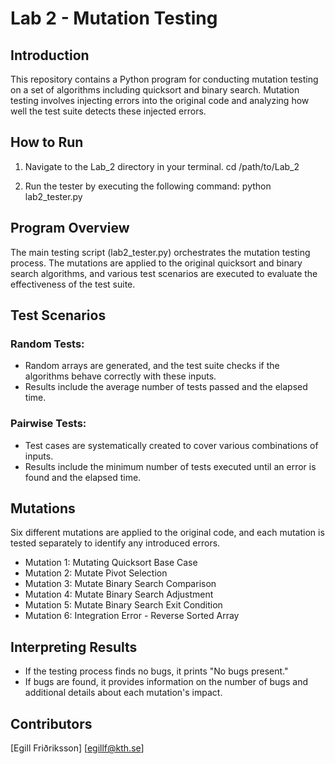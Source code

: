 # Lab 2 - Mutation Testing
## Introduction
This repository contains a Python program for conducting mutation testing on a set of algorithms including quicksort and binary search. Mutation testing involves injecting errors into the original code and analyzing how well the test suite detects these injected errors.

## How to Run
1. Navigate to the Lab_2 directory in your terminal.
cd /path/to/Lab_2

2. Run the tester by executing the following command:
python lab2_tester.py

## Program Overview
The main testing script (lab2_tester.py) orchestrates the mutation testing process. The mutations are applied to the original quicksort and binary search algorithms, and various test scenarios are executed to evaluate the effectiveness of the test suite.

## Test Scenarios
### Random Tests:

- Random arrays are generated, and the test suite checks if the algorithms behave correctly with these inputs.
- Results include the average number of tests passed and the elapsed time.

### Pairwise Tests:
- Test cases are systematically created to cover various combinations of inputs.
- Results include the minimum number of tests executed until an error is found and the elapsed time.

## Mutations
Six different mutations are applied to the original code, and each mutation is tested separately to identify any introduced errors.

- Mutation 1: Mutating Quicksort Base Case
- Mutation 2: Mutate Pivot Selection
- Mutation 3: Mutate Binary Search Comparison
- Mutation 4: Mutate Binary Search Adjustment
- Mutation 5: Mutate Binary Search Exit Condition
- Mutation 6: Integration Error - Reverse Sorted Array

## Interpreting Results
- If the testing process finds no bugs, it prints "No bugs present."
- If bugs are found, it provides information on the number of bugs and additional details about each mutation's impact.

## Contributors
  [Egill Friðriksson]
  [egillf@kth.se]
